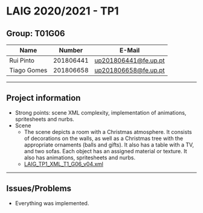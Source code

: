 # LAIG 2020/2021 - TP1

## Group: T01G06

| Name             | Number    | E-Mail             |
| ---------------- | --------- | ------------------ |
| Rui Pinto         | 201806441 | up201806441@fe.up.pt                |
| Tiago Gomes         | 201806658 | up201806658@fe.up.pt                |

----
## Project information

- Strong points: scene XML complexity, implementation of animations, spritesheets and nurbs.
- Scene
  - The scene depicts a room with a Christmas atmosphere. It consists of decorations on the walls, as well as a Christmas tree with the appropriate ornaments (balls and gifts). It also has a table with a TV, and two sofas. Each object has an assigned material or texture. It also has animations, spritesheets and nurbs.
  - [LAIG_TP1_XML_T1_G06_v04.xml](./scenes/LAIG_TP1_XML_T1_G06_v04.xml)
----
## Issues/Problems

- Everything was implemented.
